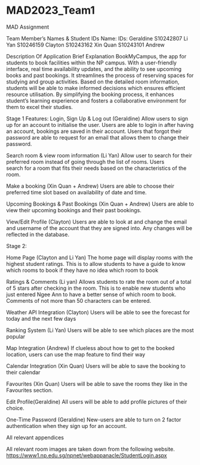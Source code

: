 # MAD2023_Team1
MAD Assignment

Team Member’s Names & Student IDs
Name:						IDs:
Geraldine         S10242807
Li Yan						S10246159
Clayton					    S10243162
Xin Quan					S10243101
Andrew

Description Of Application
Brief Explanation
BookMyCampus, the app for students to book facilities within the NP campus. With a user-friendly interface, real time availability updates, and the ability to see upcoming books and past bookings. It streamlines the process of reserving spaces for studying and group activities. Based on the detailed room information, students will be able to make informed decisions which ensures efficient resource utilisation. By simplifying the booking process, it enhances student’s learning experience and fosters a collaborative environment for them to excel their studies.

Stage 1 Features:
Login, Sign Up & Log out (Geraldine)
Allow users to sign up for an account to initialise the user. Users are able to login in after
having an account, bookings are saved in their account. Users that forgot their password are able
to request for an email that allows them to change their password.

Search room & view room information (Li Yan)
Allow user to search for their preferred room instead of going through the list of rooms. Users    
search for a room that fits their needs based on the characteristics of the room.

Make a booking (Xin Quan + Andrew)
Users are able to choose their preferred time slot based on availability of date and time.

Upcoming Bookings & Past Bookings   (Xin Quan + Andrew)
Users are able to view their upcoming bookings and their past bookings.

View/Edit Profile (Clayton)
Users are able to look at and change the email and username of the account that they are signed into. Any changes will be reflected in the database.


Stage 2:

Home Page (Clayton and Li Yan)
The home page will display rooms with the highest student ratings. This is to allow students to have a guide to know which rooms to book if they have no idea which room to book

Ratings & Comments (Li yan)
Allows students to rate the room out of a total of 5 stars after checking in the room. This is to enable new students who just entered Ngee Ann to have a better sense of which room to book. Comments of not more than 50 characters can be entered.

Weather API Integration (Clayton)
Users will be able to see the forecast for today and the next few days

Ranking System (Li Yan)
Users will be able to see which places are the most popular

Map Integration (Andrew)
If clueless about how to get to the booked location, users can use the map feature to find their way

Calendar Integration (Xin Quan)
Users will be able to save the booking to their calendar

Favourites (Xin Quan)
Users will be able to save the rooms they like in the Favourites section.

Edit Profile(Geraldine)
All users will be able to add profile pictures of their choice.

One-Time Password (Geraldine)
New-users are able to turn on 2 factor authentication when they sign up for an account.

All relevant appendices

All relevant room images are taken down from the following website.
https://www1.np.edu.sg/npnet/webappanacle/StudentLogin.aspx



